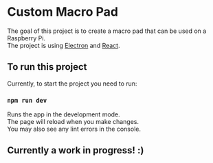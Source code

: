 # Custom Macro Pad

The goal of this project is to create a macro pad that can be used on a Raspberry Pi.\
The project is using [Electron](https://electron.js) and [React](https://reactjs.org).

## To run this project

Currently, to start the project you need to run:

### `npm run dev`

Runs the app in the development mode.\
The page will reload when you make changes.\
You may also see any lint errors in the console.

## Currently a work in progress! :)